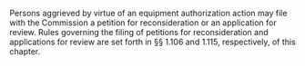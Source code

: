 Persons aggrieved by virtue of an equipment authorization action may file with the Commission a petition for reconsideration or an application for review. Rules governing the filing of petitions for reconsideration and applications for review are set forth in §§ 1.106 and 1.115, respectively, of this chapter.

